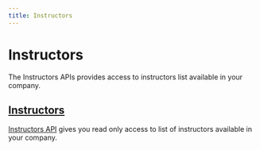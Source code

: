 ```yaml
---
title: Instructors
---
```


# Instructors

The Instructors APIs provides access to instructors list available in your company.


## [Instructors][Instructors]

[Instructors API][Instructors] gives you read only access to list of instructors 
available in your company.



[Instructors]: /api/instructors/instructors/

